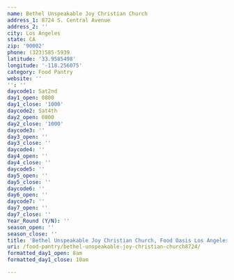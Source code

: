 ```yaml
---
name: Bethel Unspeakable Joy Christian Church
address_1: 8724 S. Central Avenue
address_2: ''
city: Los Angeles
state: CA
zip: '90002'
phone: (323)585-5939
latitude: '33.9585498'
longitude: '-118.256075'
category: Food Pantry
website: ''
'': ''
daycode1: Sat2nd
day1_open: 0800
day1_close: '1000'
daycode2: Sat4th
day2_open: 0800
day2_close: '1000'
daycode3: ''
day3_open: ''
day3_close: ''
daycode4: ''
day4_open: ''
day4_close: ''
daycode5: ''
day5_open: ''
day5_close: ''
daycode6: ''
day6_open: ''
daycode7: ''
day7_open: ''
day7_close: ''
Year_Round (Y/N): ''
season_open: ''
season_close: ''
title: 'Bethel Unspeakable Joy Christian Church, Food Oasis Los Angeles'
uri: /food-pantry/bethel-unspeakable-joy-christian-church8724/
formatted_day1_open: 8am
formatted_day1_close: 10am

---
```

